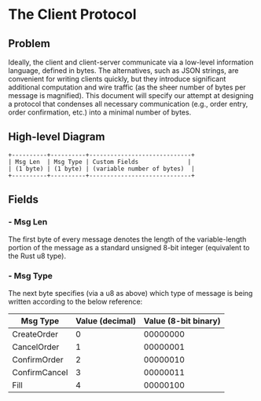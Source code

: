 # The Client Protocol

## Problem

Ideally, the client and client-server communicate via a low-level information language, defined in bytes. The alternatives, such as JSON strings, are convenient for writing clients quickly, but they introduce significant additional computation and wire traffic (as the sheer number of bytes per message is magnified). This document will specify our attempt at designing a protocol that condenses all necessary communication (e.g., order entry, order confirmation, etc.) into a minimal number of bytes.

## High-level Diagram
```
+----------+----------+-----------------------------+
| Msg Len  | Msg Type | Custom Fields              |
| (1 byte) | (1 byte) | (variable number of bytes)  |
+----------+----------+-----------------------------+
```
## Fields

### - Msg Len
The first byte of every message denotes the length of the variable-length portion of the message as a standard unsigned 8-bit integer (equivalent to the Rust u8 type).

### - Msg Type
The next byte specifies (via a u8 as above) which type of message is being written according to the below reference:

| Msg Type    | Value (decimal) | Value (8-bit binary) |
| ----------- | --------------- | -------------------- |
| CreateOrder | 0 | 00000000 |
| CancelOrder | 1 | 00000001 |
| ConfirmOrder | 2 | 00000010 |
| ConfirmCancel | 3 | 00000011 |
| Fill | 4 | 00000100 |